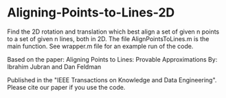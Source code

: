 # Aligning-Points-to-Lines-2D
Find the 2D rotation and translation which best align a set of given n points to a set of given n lines, both in 2D.
The file AlignPointsToLines.m is the main function. See wrapper.m file for an example run of the code.

Based on the paper:
Aligning Points to Lines: Provable Approximations
By: Ibrahim Jubran and Dan Feldman

Published in the "IEEE Transactions on Knowledge and Data Engineering".
Please cite our paper if you use the code.
